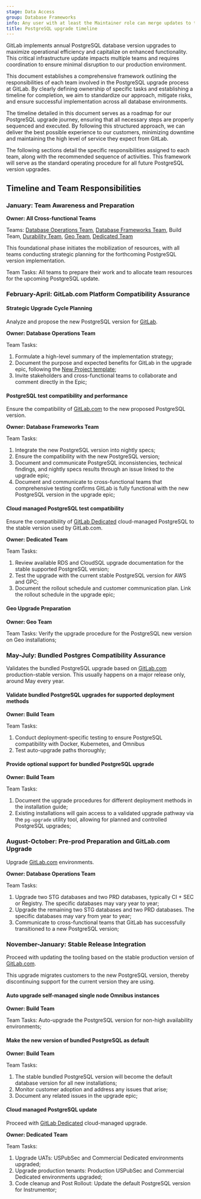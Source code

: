 ```yaml
---
stage: Data Access
group: Database Frameworks
info: Any user with at least the Maintainer role can merge updates to this content. For details, see https://docs.gitlab.com/development/development_processes/#development-guidelines-review.
title: PostgreSQL upgrade timeline
---
```


GitLab implements annual PostgreSQL database version upgrades to maximize operational efficiency and capitalize on enhanced functionality. This critical infrastructure update impacts multiple teams and requires coordination to ensure minimal disruption to our production environment.

This document establishes a comprehensive framework outlining the responsibilities of each team involved in the PostgreSQL upgrade process at GitLab. By clearly defining ownership of specific tasks and establishing a timeline for completion, we aim to standardize our approach, mitigate risks, and ensure successful implementation across all database environments.

The timeline detailed in this document serves as a roadmap for our PostgreSQL upgrade journey, ensuring that all necessary steps are properly sequenced and executed. By following this structured approach, we can deliver the best possible experience to our customers, minimizing downtime and maintaining the high level of service they expect from GitLab.

The following sections detail the specific responsibilities assigned to each team, along with the recommended sequence of activities. This framework will serve as the standard operating procedure for all future PostgreSQL version upgrades.

## Timeline and Team Responsibilities

### January: Team Awareness and Preparation

**Owner: All Cross-functional Teams**

Teams: [Database Operations Team](https://handbook.gitlab.com/handbook/engineering/infrastructure-platforms/data-access/database-operations/), [Database Frameworks Team](https://handbook.gitlab.com/handbook/engineering/infrastructure-platforms/data-access/database-framework/),
Build Team, [Durability Team](https://handbook.gitlab.com/handbook/engineering/infrastructure-platforms/data-access/durability/), [Geo Team](https://handbook.gitlab.com/handbook/engineering/infrastructure-platforms/tenant-scale/geo/),
[Dedicated Team](https://handbook.gitlab.com/handbook/engineering/infrastructure/team/gitlab-dedicated/)

This foundational phase initiates the mobilization of resources, with all teams conducting strategic planning for the forthcoming PostgreSQL version implementation.

Team Tasks: All teams to prepare their work and to allocate team resources for the upcoming PostgreSQL update.

### February-April: GitLab.com Platform Compatibility Assurance

#### Strategic Upgrade Cycle Planning

Analyze and propose the new PostgreSQL version for [GitLab](https://gitlab.com/).

**Owner: Database Operations Team**

Team Tasks:

1. Formulate a high-level summary of the implementation strategy;
1. Document the purpose and expected benefits for GitLab in the upgrade epic, following the [New Project template](https://gitlab.com/gitlab-com/gl-infra/data-access/team/-/blob/main/.gitlab/issue_templates/New_Project.md);
1. Invite stakeholders and cross-functional teams to collaborate and comment directly in the Epic;

#### PostgreSQL test compatibility and performance

Ensure the compatibility of [GitLab.com](https://gitlab.com) to the new proposed PostgreSQL version.

**Owner: Database Frameworks Team**

Team Tasks:

1. Integrate the new PostgreSQL version into nightly specs;
1. Ensure the compatibility with the new PostgreSQL version;
1. Document and communicate PostgreSQL inconsistencies, technical findings, and nightly specs results through an issue linked to the upgrade epic;
1. Document and communicate to cross-functional teams that comprehensive testing confirms GitLab is fully functional with the new PostgreSQL version in the upgrade epic;

#### Cloud managed PostgreSQL test compatibility

Ensure the compatibility of [GitLab Dedicated](https://about.gitlab.com/dedicated/) cloud-managed PostgreSQL to the stable version used by GitLab.com.

**Owner: Dedicated Team**

Team Tasks:

1. Review available RDS and CloudSQL upgrade documentation for the stable supported PostgreSQL version;
1. Test the upgrade with the current stable PostgreSQL version for AWS and GPC;
1. Document the rollout schedule and customer communication plan. Link the rollout schedule in the upgrade epic;

#### Geo Upgrade Preparation

**Owner: Geo Team**

Team Tasks: Verify the upgrade procedure for the PostgreSQL new version on Geo installations;

### May-July: Bundled Postgres Compatibility Assurance

Validates the bundled PostgreSQL upgrade based on [GitLab.com](https://gitlab.com) production-stable version. This usually happens on a major release only, around May every year.

#### Validate bundled PostgreSQL upgrades for supported deployment methods

**Owner: Build Team**

Team Tasks:

1. Conduct deployment-specific testing to ensure PostgreSQL compatibility with Docker, Kubernetes, and Omnibus
1. Test auto-upgrade paths thoroughly;

#### Provide optional support for bundled PostgreSQL upgrade

**Owner: Build Team**

Team Tasks:

1. Document the upgrade procedures for different deployment methods in the installation guide;
1. Existing installations will gain access to a validated upgrade pathway via the `pg-upgrade` utility tool, allowing for planned and controlled PostgreSQL upgrades;

### August-October: Pre-prod Preparation and GitLab.com Upgrade

Upgrade [GitLab.com](https://gitlab.com) environments.

**Owner: Database Operations Team**

Team Tasks:

1. Upgrade two STG databases and two PRD databases, typically CI + SEC or Registry. The specific databases may vary year to year;
1. Upgrade the remaining two STG databases and two PRD databases. The specific databases may vary from year to year;
1. Communicate to cross-functional teams that GitLab has successfully transitioned to a new PostgreSQL version;

### November-January: Stable Release Integration

Proceed with updating the tooling based on the stable production version of [GitLab.com](https://gitlab.com).

This upgrade migrates customers to the new PostgreSQL version, thereby discontinuing support for the current version they are using.

#### Auto upgrade self-managed single node Omnibus instances

**Owner: Build Team**

Team Tasks: Auto-upgrade the PostgreSQL version for non-high availability environments;

#### Make the new version of bundled PostgreSQL as default

**Owner: Build Team**

Team Tasks:

1. The stable bundled PostgreSQL version will become the default database version for all new installations;
1. Monitor customer adoption and address any issues that arise;
1. Document any related issues in the upgrade epic;

#### Cloud managed PostgreSQL update

Proceed with [GitLab Dedicated](https://about.gitlab.com/dedicated/) cloud-managed upgrade.

**Owner: Dedicated Team**

Team Tasks:

1. Upgrade UATs: USPubSec and Commercial Dedicated environments upgraded;
1. Upgrade production tenants: Production USPubSec and Commercial Dedicated environments upgraded;
1. Code cleanup and Post Rollout: Update the default PostgreSQL version for Instrumentor;
